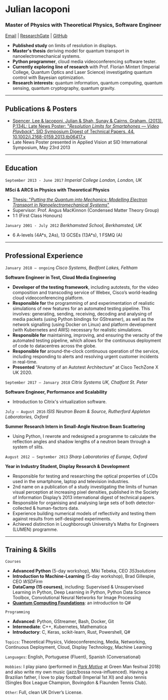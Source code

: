 # Julian Iacoponi
### Master of Physics with Theoretical Physics, Software Engineer
[Email](mailto:julian.iacoponi@gmail.com) | [ResearchGate](https://www.researchgate.net/profile/Julian_Iacoponi) | [GitHub](https://github.com/julianiacoponi)
- **Published study** on limits of resolution in displays.
- **Master's thesis** deriving model for quantum transport in nanoelectromechanical systems.
- **Python programmer**, cloud media videoconferencing software tester.
- **Currently exploring line of research** with Prof. Florian Mintert (Imperial College, Quantum Optics and Laser Science) investigating quantum control with Bayesian optimization.
- **Research interests**: quantum information, quantum computing, quantum sensing, quantum cryptography, quantum gravity.
___
## Publications & Posters

- [Spencer, Lee & Iacoponi, Julian & Shah, Sunay & Cairns, Graham. (2013). P.134L: Late News Poster: "*Resolution Limits for Smartphones — Video Playback*". SID Symposium Digest of Technical Papers. 44. 10.1002/j.2168-0159.2013.tb06417.x](https://onlinelibrary.wiley.com/doi/abs/10.1002/j.2168-0159.2013.tb06417.x)
- Late News Poster presented in Applied Vision at SID International Symposium, May 23rd 2013
___
## Education

`September 2013 - June 2017` *Imperial College London, London, UK*

__MSci & ARCS in Physics with Theoretical Physics__
- [Thesis: "*Putting the Quantum into Mechanics: Modelling Electron Transport in Nanoelectromechanical Systems*"](https://github.com/julianiacoponi/markdown-cv/blob/master/MSci%20Project%20Report.pdf)
- Supervisor: Prof. Angus MacKinnon (Condensed Matter Theory Group)
- 1:1 (First Class Honours)

`January 2001 - July 2012` *Berkhamsted School, Berkhamsted, UK*
- 6 A-levels (4A\*s, 2As), 13 GCSEs (13A\*s), 1 FSMQ (A)
___
## Professional Experience

`January 2018 – ongoing` *Cisco Systems, Bedfont Lakes, Feltham*

__Software Engineer in Test, Cloud Media Engineering__
- **Developer of the testing framework**, including autotests, for the video composition and transcoding service of Webex, Cisco’s world-leading cloud videoconferencing platform.
- **Responsible for** the programming of and experimentation of realistic simulations of new features for an automated testing pipeline. This involves: generating, sending, receiving, decoding and analysing of media packets (using Python bindings for GStreamer), as well as the network signalling (using Docker on Linux) and platform development (with Kubernetes and AWS) necessary for realistic simulations.
- **Responsible for** maintaining, improving, and ensuring the veracity of the automated testing pipeline, which allows for the continuous deployment of code to datacentres across the globe.
- **Responsible for** around-the-clock continuous operation of the service, including responding to alerts and resolving urgent customer incidents in real-time.
- **Presented** “Anatomy of an Autotest Architecture” at Cisco TechZone X UK 2020.


`September 2017 – January 2018` *Citrix Systems UK, Chalfont St. Peter*

__Software Engineer, Performance and Scalability__
- Introduction to Citrix's virtualization software.

`July – August 2016` *ISIS Neutron Beam & Source, Rutherford Appleton Laboratories, Oxford*

__Summer Research Intern in Small-Angle Neutron Beam Scattering__
- Using Python, I rewrote and redesigned a programme to calculate the reflection angles and shadow lengths of a neutron beam through a system of slits.

`August 2012 – September 2013` *Sharp Laboratories of Europe, Oxford*

__Year in Industry Student, Display Research & Development__
- Responsible for testing and researching the optical properties of LCDs used in the smartphone, laptop and television industries.
- 2nd name on a publication of a study investigating the limits of human visual perception at increasing pixel densities, published in the Society of Information Display’s 2013 international digest of technical papers.
- Responsible for organising and analysing large sets of both detector-collected & human-factors data.
- Experience building numerical models of reflectivity and testing them against results from self-designed experiments.
- Achieved distinction in Loughborough University’s Maths for Engineers (LUMEN) programme.
___
## Training & Skills
`Courses`
- **Advanced Python** (5-day workshop), Miki Tebeka, CEO *353solutions*
- **Introduction to Machine-Learning** (5-day workshop), Brad Gillespie, CEO *WSDFirm*
- **DataCamp (15 courses)**, including: Supervised & Unsupervised Learning in Python, Deep Learning in Python, Python Data Science Toolbox, Convolutional Neural Networks for Image Processing
- [**Quantum Computing Foundations**](https://docs.microsoft.com/en-us/learn/paths/quantum-computing-fundamentals/): an introduction to Q#

`Programming`
- **Advanced**: Python, GStreamer, Bash, Docker, Git
- **Intermediate**: C++, Kubernetes, Mathematica
- **Introductory**: C, Keras, scikit-learn, Rust, Powershell, Q#

`Topics`: Theoretical Physics, Videoconferencing, Media, Networking, Continuous Deployment, Cloud, Display Technology, Machine Learning

`Languages`: English, Portuguese (Fluent), Spanish (Conversational)

`Hobbies`: I play piano (performed in [*Park Motive*](https://open.spotify.com/artist/05vVB8EbQEooYOY4vogV5I) at Green Man fesitval 2018) and also write my own music (jazz/bossa nova-influenced). Having a Brazilian father, I love to play football (Imperial 1st XI) and also tennis (Singles Box League Champion, Bovingdon & Flaunden Tennis Club).

`Other`: Full, clean UK Driver’s License.

